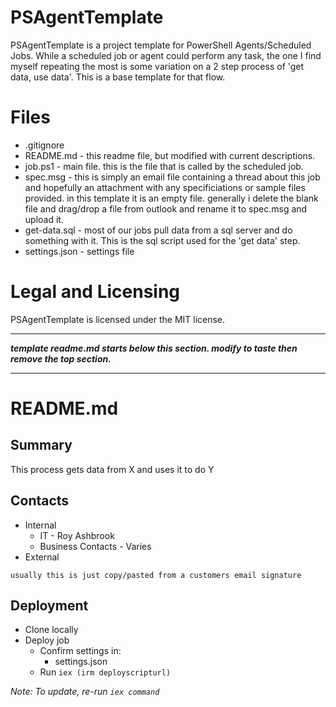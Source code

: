 # PSAgentTemplate
PSAgentTemplate is a project template for PowerShell Agents/Scheduled Jobs. While a scheduled job or agent could perform any task, the one I find myself repeating the most is some variation on a 2 step process of 'get data, use data'. This is a base template for that flow.

# Files
- .gitignore
- README.md - this readme file, but modified with current descriptions.
- job.ps1 - main file. this is the file that is called by the scheduled job.
- spec.msg - this is simply an email file containing a thread about this job and hopefully an attachment with any specificiations or sample files provided. in this template it is an empty file. generally i delete the blank file and drag/drop a file from outlook and rename it to spec.msg and upload it.
- get-data.sql - most of our jobs pull data from a sql server and do something with it. This is the sql script used for the 'get data' step.
- settings.json - settings file

# Legal and Licensing
PSAgentTemplate is licensed under the MIT license.

---

__*template readme.md starts below this section. modify to taste then remove the top section.*__

---

# README.md

## Summary

This process gets data from X and uses it to do Y

## Contacts

- Internal
  - IT - Roy Ashbrook
  - Business Contacts - Varies
- External

```
usually this is just copy/pasted from a customers email signature
```

## Deployment

- Clone locally
- Deploy job
  - Confirm settings in:
    - settings.json
  - Run `iex (irm deployscripturl)`
  
_Note: To update, re-run `iex command`_